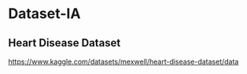 # Dataset-IA
## Heart Disease Dataset
https://www.kaggle.com/datasets/mexwell/heart-disease-dataset/data
